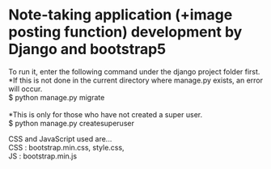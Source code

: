 # Note-taking application (+image posting function) development by Django and bootstrap5

To run it, enter the following command under the django project folder first.<br>
*If this is not done in the current directory where manage.py exists, an error will occur.<br>
$ python manage.py migrate<br>
<br>
*This is only for those who have not created a super user.<br>
$ python manage.py createsuperuser<br>

CSS and JavaScript used are...<br>
CSS : bootstrap.min.css, style.css,<br>
JS : bootstrap.min.js<br>
